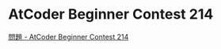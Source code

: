 AtCoder Beginner Contest 214
===

[問題 - AtCoder Beginner Contest 214](https://atcoder.jp/contests/abc214/tasks)
